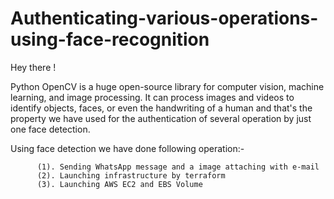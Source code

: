 # Authenticating-various-operations-using-face-recognition
Hey there !

Python OpenCV is a huge open-source library for computer vision, machine learning, and image processing. It can process images and videos to identify objects, faces, or even the handwriting of a human and that's the property we have used for the authentication of several operation by just one face detection. 

Using face detection we have done following operation:- 

          (1). Sending WhatsApp message and a image attaching with e-mail       
          (2). Launching infrastructure by terraform       
          (3). Launching AWS EC2 and EBS Volume
